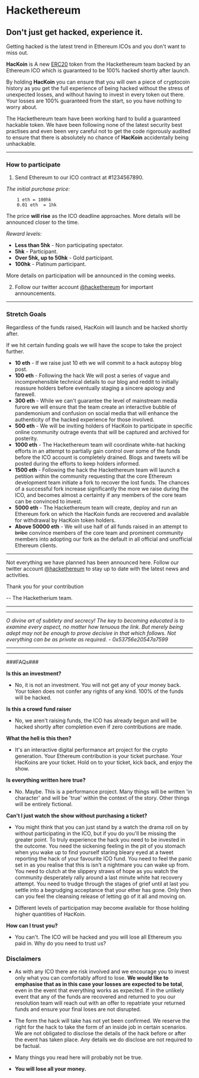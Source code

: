 # Hackethereum #
## Don't just get hacked, experience it. ##

Getting hacked is the latest trend in Ethereum ICOs and you don't want to miss out.

**HacKoin** is A new [ERC20](https://theethereum.wiki/w/index.php/ERC20_Token_Standard) token from the Hackethereum team backed by an Ethereum ICO which is guaranteed to be 100% hacked shortly after launch.

By holding **HacKoin** you can ensure that you will own a piece of cryptocoin history as you get the full experience of being hacked without the stress of unexpected losses, and without having to invest in every token out there. Your losses are 100% guaranteed from the start, so you have nothing to worry about.

The Hackethereum team have been working hard to build a guaranteed hackable token. We have been following none of the latest security best practises and even been very careful not to get the code rigorously audited to ensure that there is absolutely no chance of **HacKoin** accidentally being unhackable.

----------

### How to participate ###

1. Send Ethereum to our ICO contract at #1234567890.

  *The initial purchase price:*

        1 eth = 100hk
        0.01 eth  = 1hk

  The price **will rise** as the ICO deadline approaches. More details will be announced closer to the time.

  *Reward levels:*

  - **Less than 5hk** - Non participating spectator.
  - **5hk** - Participant.
  - **Over 5hk, up to 50hk** - Gold participant.
  - **100hk** - Platinum participant.

  More details on participation will be announced in the coming weeks.

2. Follow our twitter account [@hackethereum](https://twitter.com/hackethereum) for important announcements.

----------


### Stretch Goals ###

Regardless of the funds raised, HacKoin will launch and be hacked shortly after.

If we hit certain funding goals we will have the scope to take the project further.

- **10 eth** - If we raise just 10 eth we will commit to a hack autopsy blog post.
- **100 eth** - Following the hack We will post a series of vague and incomprehensible technical details to our blog and reddit to initially reassure holders before eventually staging a sincere apology and farewell.
- **300 eth** - While we can't guarantee the level of mainstream media furore we will ensure that the team create an interactive bubble of pandemonium and confusion on social media that will enhance the authenticity of the hacked experience for those involved.
- **500 eth** - We will be inviting holders of HacKoin to participate in specific online community outrage events that will be captured and archived for posterity.
- **1000 eth** - The Hackethereum team will coordinate white-hat hacking efforts in an attempt to partially gain control over some of the funds before the ICO account is completely drained. Blogs and tweets will be posted during the efforts to keep holders informed.
- **1500 eth** - Following the hack the Hackethereum team will launch a petition within the community requesting that the core Ethereum development team initiate a fork to recover the lost funds. The chances of a successful fork increase significantly the more we raise during the ICO, and becomes almost a certainty if any members of the core team can be convinced to invest.
- **5000 eth** - The Hackethereum team will create, deploy and run an Ethereum fork on which the HacKoin funds are recovered and available for withdrawal by HacKoin token holders.
- **Above 50000 eth** - We will use half of all funds raised in an attempt to <strike>bribe</strike> convince members of the core team and prominent community members into adopting our fork as the default in all official and unofficial Ethereum clients.

---------

Not everything we have planned has been announced here. Follow our twitter account [@hackethereum](https://twitter.com/hackethereum) to stay up to date with the latest news and activities.
 
Thank you for your contribution

-- The Hacketherium team.

----------

----------

*O divine art of subtlety and secrecy! The key to becoming educated is to examine every aspect, no matter how tenuous the link. But merely being adept may not be enough to prove decisive in that which follows. Not everything can be as private as required. - 0x53756e20547a7599*


----------

----------

###FAQs###

**Is this an investment?**

 - No, it is not an investment. You will not get any of your money back. Your token does not confer any rights of any kind. 100% of the funds will be hacked.

**Is this a crowd fund raiser**

 - No, we aren't raising funds, the ICO has already begun and will be hacked shortly after completion even if zero contributions are made. 

**What the hell is this then?**

 - It's an interactive digital performance art project for the crypto generation. Your Ethereum contribution is your ticket purchase. Your HacKoins are your ticket. Hold on to your ticket, kick back, and enjoy the show.

**Is everything written here true?**

 - No. Maybe. This is a performance project. Many things will be written 'in character' and will be 'true' within the context of the story. Other things will be entirely fictional.

**Can't I just watch the show without purchasing a ticket?**

 - You might think that you can just stand by a watch the drama roll on by without participating in the ICO, but if you do you'll be missing the greater point. To truly experience the hack you need to be invested in the outcome. You need the sickening feeling in the pit of you stomach when you wake up to find yourself staring bleary eyed at a tweet reporting the hack of your favourite ICO fund. You need to feel the panic set in as you realise that this is isn't a nightmare you can wake up from. You need to clutch at the slippery straws of hope as you watch the community desperately rally around a last minute white hat recovery attempt. You need to trudge through the stages of grief until at last you settle into a begrudging  acceptance that your ether has gone. Only then can you feel the cleansing release of letting go of it all and moving on.
 
 - Different levels of participation may become available for those holding higher quantities of HacKoin. 

**How can I trust you?**

- You can't. The ICO will be hacked and you will lose all Ethereum you paid in. Why do you need to trust us?

### Disclaimers ###
- As with any ICO there are risk involved and we encourage you to invest only what you can comfortably afford to lose. **We would like to emphasise that as in this case your losses are expected to be total**, even in the event that everything works as expected. If in the unlikely event that any of the funds are recovered and returned to you our resolution team will reach out with an offer to repatriate your returned funds and ensure your final loses are not disrupted.

- The form the hack will take has not yet been confirmed. We reserve the right for the hack to take the form of an inside job in certain scenarios. We are not obligated to disclose the details of the hack before or after the event has taken place. Any details we do disclose are not required to be factual.

- Many things you read here will probably not be true.

- **You will lose all your money.**